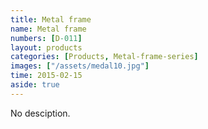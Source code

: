 ```yaml
---
title: Metal frame
name: Metal frame
numbers: [D-011]
layout: products
categories: [Products, Metal-frame-series]
images: ["/assets/medal10.jpg"]
time: 2015-02-15
aside: true
---
```


No desciption.
